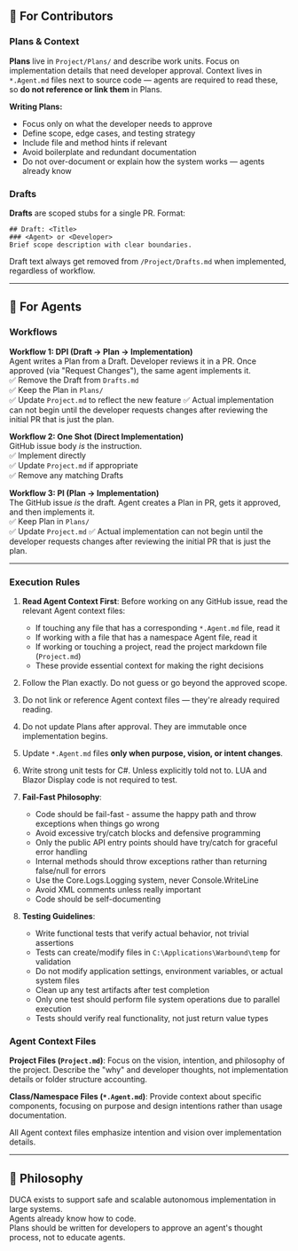 ## 🔧 For Contributors

### Plans & Context

**Plans** live in `Project/Plans/` and describe work units. Focus on implementation details that need developer approval. Context lives in `*.Agent.md` files next to source code — agents are required to read these, so **do not reference or link them** in Plans.

**Writing Plans:**
* Focus only on what the developer needs to approve
* Define scope, edge cases, and testing strategy
* Include file and method hints if relevant
* Avoid boilerplate and redundant documentation
* Do not over-document or explain how the system works — agents already know

### Drafts

**Drafts** are scoped stubs for a single PR. Format:
```
## Draft: <Title>
### <Agent> or <Developer>
Brief scope description with clear boundaries.
```
Draft text always get removed from `/Project/Drafts.md` when implemented, regardless of workflow.

---

## 🤖 For Agents

### Workflows

**Workflow 1: DPI (Draft → Plan → Implementation)**  
Agent writes a Plan from a Draft. Developer reviews it in a PR. Once approved (via "Request Changes"), the same agent implements it.  
✅ Remove the Draft from `Drafts.md`  
✅ Keep the Plan in `Plans/`  
✅ Update `Project.md` to reflect the new feature
✅ Actual implementation can not begin until the developer requests changes after reviewing the initial PR that is just the plan.

**Workflow 2: One Shot (Direct Implementation)**  
GitHub issue body *is* the instruction.  
✅ Implement directly  
✅ Update `Project.md` if appropriate  
✅ Remove any matching Drafts

**Workflow 3: PI (Plan → Implementation)**  
The GitHub issue *is* the draft. Agent creates a Plan in PR, gets it approved, and then implements it.  
✅ Keep Plan in `Plans/`  
✅ Update `Project.md`
✅ Actual implementation can not begin until the developer requests changes after reviewing the initial PR that is just the plan.

---

### Execution Rules

1. **Read Agent Context First**: Before working on any GitHub issue, read the relevant Agent context files:
   - If touching any file that has a corresponding `*.Agent.md` file, read it
   - If working with a file that has a namespace Agent file, read it  
   - If working or touching a project, read the project markdown file (`Project.md`)
   - These provide essential context for making the right decisions

2. Follow the Plan exactly. Do not guess or go beyond the approved scope.

3. Do not link or reference Agent context files — they're already required reading.

4. Do not update Plans after approval. They are immutable once implementation begins.

5. Update `*.Agent.md` files **only when purpose, vision, or intent changes**.

6. Write strong unit tests for C#. Unless explicitly told not to. LUA and Blazor Display code is not required to test.

7. **Fail-Fast Philosophy**:
   - Code should be fail-fast - assume the happy path and throw exceptions when things go wrong
   - Avoid excessive try/catch blocks and defensive programming
   - Only the public API entry points should have try/catch for graceful error handling
   - Internal methods should throw exceptions rather than returning false/null for errors
   - Use the Core.Logs.Logging system, never Console.WriteLine
   - Avoid XML comments unless really important
   - Code should be self-documenting

8. **Testing Guidelines**:
   - Write functional tests that verify actual behavior, not trivial assertions
   - Tests can create/modify files in `C:\Applications\Warbound\temp` for validation
   - Do not modify application settings, environment variables, or actual system files
   - Clean up any test artifacts after test completion
   - Only one test should perform file system operations due to parallel execution
   - Tests should verify real functionality, not just return value types

### Agent Context Files

**Project Files (`Project.md`)**: Focus on the vision, intention, and philosophy of the project. Describe the "why" and developer thoughts, not implementation details or folder structure accounting.

**Class/Namespace Files (`*.Agent.md`)**: Provide context about specific components, focusing on purpose and design intentions rather than usage documentation.

All Agent context files emphasize intention and vision over implementation details.

---

## 🧭 Philosophy

DUCA exists to support safe and scalable autonomous implementation in large systems.  
Agents already know how to code.  
Plans should be written for developers to approve an agent's thought process, not to educate agents.
